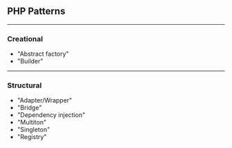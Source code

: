 ## PHP Patterns

-----
### Creational

- "Abstract factory"
- "Builder"

-----
### Structural

- "Adapter/Wrapper"
- "Bridge"
- "Dependency injection"
- "Multiton"
- "Singleton"
- "Registry"
